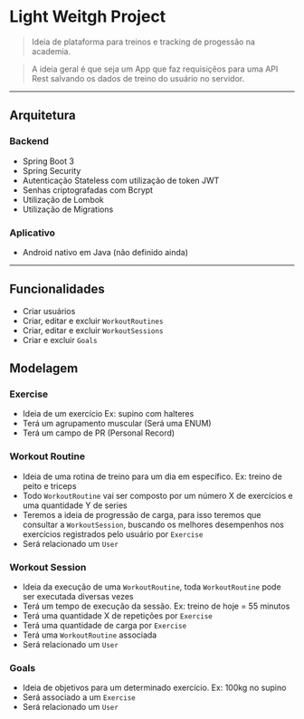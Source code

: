 # Light Weitgh Project

> Ideia de plataforma para treinos e tracking de progessão na academia.
> 

> A ideia geral é que seja um App que faz requisiçẽos para uma API Rest salvando os dados de treino do usuário no servidor.
> 

---

## Arquitetura

### Backend

- Spring Boot 3
- Spring Security
- Autenticação Stateless com utilização de token JWT
- Senhas criptografadas com Bcrypt
- Utilização de Lombok
- Utilização de Migrations

### Aplicativo

- Android nativo em Java (não definido ainda)

---

## Funcionalidades

- Criar usuários
- Criar, editar e excluir `WorkoutRoutines`
- Criar, editar e excluir `WorkoutSessions`
- Criar e excluir `Goals`

## Modelagem

### Exercise

- Ideia de um exercício Ex: supino com halteres
- Terá um agrupamento muscular (Será uma ENUM)
- Terá um campo de PR (Personal Record)

### Workout Routine

- Ideia de uma rotina de treino para um dia em específico. Ex: treino de peito e triceps
- Todo `WorkoutRoutine` vai ser composto por um número X de exercícios e uma quantidade Y de series
- Teremos a ideia de progressão de carga, para isso teremos que consultar a `WorkoutSession`, buscando os melhores desempenhos nos exercícios registrados pelo usuário por `Exercise`
- Será relacionado um `User`

### Workout Session

- Ideia da execução de uma `WorkoutRoutine`, toda `WorkoutRoutine` pode ser executada diversas vezes
- Terá um tempo de execução da sessão. Ex: treino de hoje = 55 minutos
- Terá uma quantidade X de repetições por `Exercise`
- Terá uma quantidade de carga por `Exercise`
- Terá uma `WorkoutRoutine` associada
- Será relacionado um `User`

### Goals

- Ideia de objetivos para um determinado exercício. Ex: 100kg no supino
- Será associado a um `Exercise`
- Será relacionado um `User`
